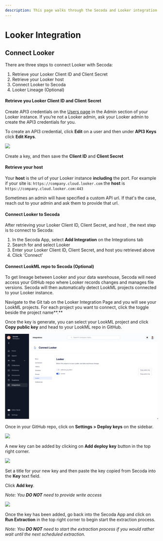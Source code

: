 ```yaml
---
description: This page walks through the Secoda and Looker integration that Secoda supports
---
```


# Looker Integration

## **Connect Looker** <a href="#h_3a4bfd6458" id="h_3a4bfd6458"></a>

There are three steps to connect Looker with Secoda:

1. Retrieve your Looker Client ID and Client Secret
2. Retrieve your Looker host
3. Connect Looker to Secoda
4. Looker Lineage (Optional)

#### **Retrieve you Looker Client ID and Client Secret** <a href="#h_fe76e01a02" id="h_fe76e01a02"></a>

Create API3 credentials on the [Users page](https://docs.looker.com/admin-options/settings/users) in the Admin section of your Looker instance. If you’re not a Looker admin, ask your Looker admin to create the API3 credentials for you.

To create an API3 credential, click **Edit** on a user and then under **API3 Keys** click **Edit Keys**.

![](https://downloads.intercomcdn.com/i/o/378332385/8e16211840f3aa4d3a3aade6/Screen+Shot+2021-08-19+at+10.45.42+PM.png)

Create a key, and then save the **Client ID** and **Client Secret**

#### **Retrieve your host** <a href="#h_75eb18a905" id="h_75eb18a905"></a>

Your **host** is the url of your Looker instance **including** the port. For example if your site is: `https://company.cloud.looker.com` the **host** is `https://company.cloud.looker.com:443`

Sometimes an admin will have specified a custom API url. If that's the case, reach out to your admin and ask them to provide that url.

#### **Connect Looker to Secoda** <a href="#h_f136e3163c" id="h_f136e3163c"></a>

After retrieving your Looker Client ID, Client Secret, and host , the next step is to connect to Secoda:

1. In the Secoda App, select **Add Integration** on the Integrations tab
2. Search for and select Looker
3. Enter your Looker Client ID, Client Secret, and host you retrieved above
4. Click 'Connect'

#### Connect LookML repo to Secoda (Optional) <a href="#h_306dadb3b4" id="h_306dadb3b4"></a>

To get lineage between Looker and your data warehouse, Secoda will need access your GitHub repo where Looker records changes and manages file versions. Secoda will then automatically detect LookML projects connected to your Looker instance.

Navigate to the Git tab on the Looker Integration Page and you will see your LookML projects. For each project you want to connect, click the toggle beside the project name**.**

Once the key is generate, you can select your LookML project and click **Copy public key** and head to your LookML repo in GitHub.

![](<../../.gitbook/assets/image (7) (1).png>)

Once in your GitHub repo, click on **Settings > Deploy keys** on the sidebar.

![](https://downloads.intercomcdn.com/i/o/489714467/decf0b4194df7bc1671ed1b2/Screen+Shot+2022-03-31+at+4.31.54+PM.png)

A new key can be added by clicking on **Add deploy key** button in the top right corner.

![](https://downloads.intercomcdn.com/i/o/489718929/57a0c40bcf93056145475eda/image.png)

Set a title for your new key and then paste the key copied from Secoda into the **Key** text field.

Click **Add key**.

_Note: You **DO NOT** need to provide write access_

![](https://downloads.intercomcdn.com/i/o/489718165/18dea438e4ac144e091fc2bc/image.png)

Once the key has been added, go back into the Secoda App and click on **Run Extraction** in the top right corner to begin start the extraction process.

_Note: You **DO NOT** need to start the extraction process if you would rather wait until the next scheduled extraction._
